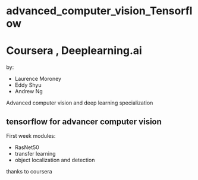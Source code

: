 # advanced_computer_vision_Tensorflow



# Coursera , Deeplearning.ai 
by: 
* Laurence Moroney
* Eddy Shyu
* Andrew Ng

Advanced computer vision and deep learning specialization

## tensorflow for advancer computer vision 

First week modules: 

* RasNet50
* transfer learning
* object localization and detection 


thanks to coursera
